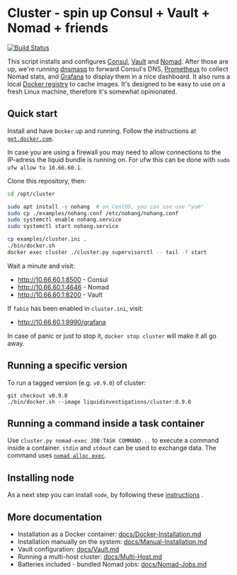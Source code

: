# Cluster - spin up Consul + Vault + Nomad + friends

[![Build Status](https://jenkins.liquiddemo.org/api/badges/liquidinvestigations/cluster/status.svg)](https://jenkins.liquiddemo.org/liquidinvestigations/cluster)

This script installs and configures [Consul][], [Vault][] and [Nomad][]. After
those are up, we're running [dnsmasq][] to forward Consul's DNS, [Prometheus][]
to collect Nomad stats, and [Grafana][] to display
them in a nice dashboard. It also runs a local [Docker registry][] to cache
images. It's designed to be easy to use on a fresh Linux machine, therefore
it's somewhat opinionated.

[consul]: https://www.consul.io/
[vault]: https://www.vaultproject.io/
[nomad]: https://www.nomadproject.io/
[supervisord]: http://supervisord.org/
[dnsmasq]: http://www.thekelleys.org.uk/dnsmasq/doc.html
[Prometheus]: http://prometheus.io/
[Grafana]: https://grafana.com/
[Docker registry]: https://docs.docker.com/registry/deploying/

## Quick start

Install and have `Docker` up and running. Follow the instructions at
[`get.docker.com`](https://docs.docker.com/install/linux/docker-ce/ubuntu/#install-using-the-convenience-script).

In case you are using a firewall you may need to allow connections to the IP-adress the liquid bundle is running on. For ufw this can be done with `sudo ufw allow to 10.66.60.1`.

Clone this repository, then:

```bash
cd /opt/cluster

sudo apt install -y nohang  # on CentOS, you can use use "yum"
sudo cp ./examples/nohang.conf /etc/nohang/nohang.conf
sudo systemctl enable nohang.service
sudo systemctl start nohang.service

cp examples/cluster.ini .
./bin/docker.sh
docker exec cluster ./cluster.py supervisorctl -- tail -f start
```


Wait a minute and visit:

* <http://10.66.60.1:8500> - Consul
* <http://10.66.60.1:4646> - Nomad
* <http://10.66.60.1:8200> - Vault

If `fabio` has been enabled in `cluster.ini`, visit:

* <http://10.66.60.1:9990/grafana>

In case of panic or just to stop it, `docker stop cluster` will make it all go away.


## Running a specific version
To run a tagged version (e.g. `v0.9.0`) of cluster:

```shell
git checkout v0.9.0
./bin/docker.sh --image liquidinvestigations/cluster:0.9.0
```


## Running a command inside a task container

Use `cluster.py nomad-exec JOB:TASK COMMAND...` to execute a command inside a
container. `stdin` and `stdout` can be used to exchange data.
The command uses
[`nomad alloc exec`](https://nomadproject.io/docs/commands/alloc/exec/).

## Installing node ##
As a next step you can install `node`, by following these [instructions](https://github.com/liquidinvestigations/node#installation) .


## More documentation
* Installation as a Docker container:
  [docs/Docker-Installation.md](docs/Docker-Installation.md)
* Installation manually on the system:
  [docs/Manual-Installation.md](docs/Manual-Installation.md)
* Vault configuration:
  [docs/Vault.md](docs/Vault.md)
* Running a multi-host cluster:
  [docs/Multi-Host.md](docs/Multi-Host.md)
* Batteries included - bundled Nomad jobs:
  [docs/Nomad-Jobs.md](docs/Nomad-Jobs.md)

